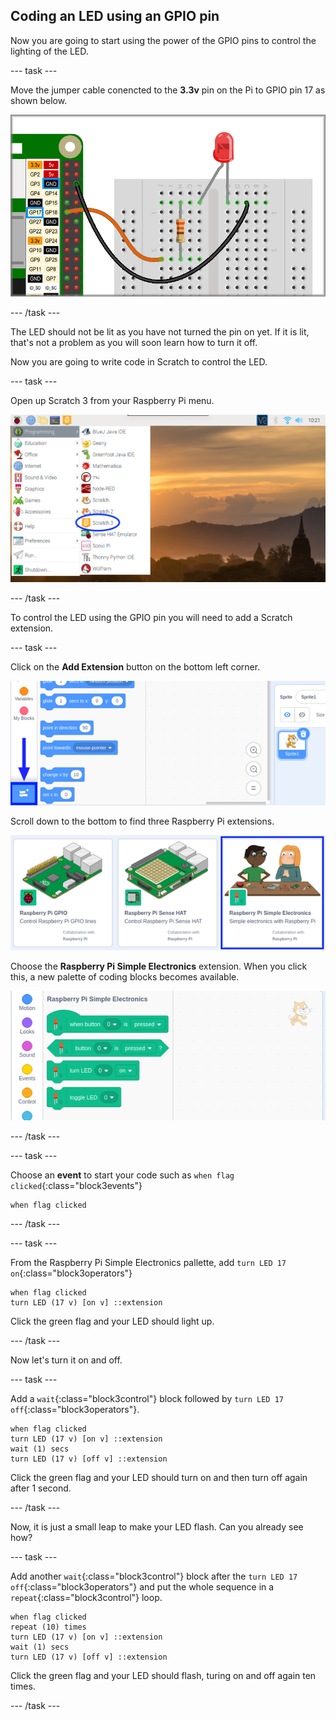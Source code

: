 ## Coding an LED using an GPIO pin

Now you are going to start using the power of the GPIO pins to control the lighting of the LED. 

--- task ---

Move the jumper cable conencted to the **3.3v** pin on the Pi to GPIO pin 17 as shown below.

![Move cable to GPIO pin 17](images/codeLED_LEDgpio17.png)

--- /task ---

The LED should not be lit as you have not turned the pin on yet. If it is lit, that's not a problem as you will soon learn how to turn it off.

Now you are going to write code in Scratch to control the LED.

--- task ---

Open up Scratch 3 from your Raspberry Pi menu.

![Open Scratch 3](images/codeLED_openScratch3.png)

--- /task ---

To control the LED using the GPIO pin you will need to add a Scratch extension.

--- task ---

Click on the **Add Extension** button on the bottom left corner.

![Add Extension button](images/codeLED_addExtensionButton.png)

Scroll down to the bottom to find three Raspberry Pi extensions.

![Pi extensions](images/codeLED_PiExtensions.png)

Choose the **Raspberry Pi Simple Electronics** extension. When you click this, a new palette of coding blocks becomes available.

![Simple Electronics coding palette](images/codeLED_simpleElectronicsPalette.png)

--- /task ---

--- task ---

Choose an **event** to start your code such as `when flag clicked`{:class="block3events"}

```blocks3
when flag clicked
```

--- /task ---

--- task ---

From the Raspberry Pi Simple Electronics pallette, add `turn LED 17 on`{:class="block3operators"}

```blocks3
when flag clicked
turn LED (17 v) [on v] ::extension
```

Click the green flag and your LED should light up.

--- /task ---

Now let's turn it on and off.

--- task ---

Add a `wait`{:class="block3control"} block followed by `turn LED 17 off`{:class="block3operators"}.

```blocks3
when flag clicked
turn LED (17 v) [on v] ::extension
wait (1) secs
turn LED (17 v) [off v] ::extension
```

Click the green flag and your LED should turn on and then turn off again after 1 second.

--- /task ---

Now, it is just a small leap to make your LED flash. Can you already see how?

--- task ---

Add another `wait`{:class="block3control"} block after the `turn LED 17 off`{:class="block3operators"} and put the whole sequence in a `repeat`{:class="block3control"} loop.

```blocks3
when flag clicked
repeat (10) times
turn LED (17 v) [on v] ::extension
wait (1) secs
turn LED (17 v) [off v] ::extension
```

Click the green flag and your LED should flash, turing on and off again ten times.

--- /task ---